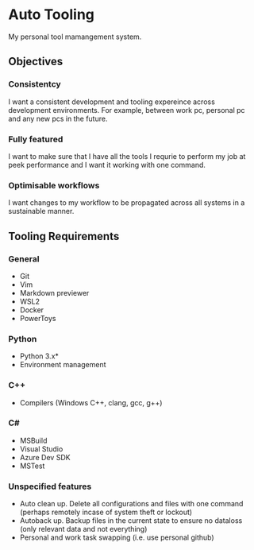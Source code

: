 # Auto Tooling

My personal tool mamangement system.

## Objectives

### Consistentcy

I want a consistent development and tooling expereince across development environments. For example, between work pc, personal pc and any new pcs in the future.

### Fully featured

I want to make sure that I have all the tools I requrie to perform my job at peek performance and I want it working with one command.

### Optimisable workflows

I want changes to my workflow to be propagated across all systems in a sustainable manner.

## Tooling Requirements

### General
- Git
- Vim
- Markdown previewer
- WSL2
- Docker
- PowerToys

### Python
- Python 3.x\*
- Environment management

### C++
- Compilers (Windows C++, clang, gcc, g++)

### C#
- MSBuild
- Visual Studio
- Azure Dev SDK
- MSTest

### Unspecified features
- Auto clean up. Delete all configurations and files with one command (perhaps remotely incase of system theft or lockout)
- Autoback up. Backup files in the current state to ensure no dataloss (only relevant data and not everything)
- Personal and work task swapping (i.e. use personal github)

